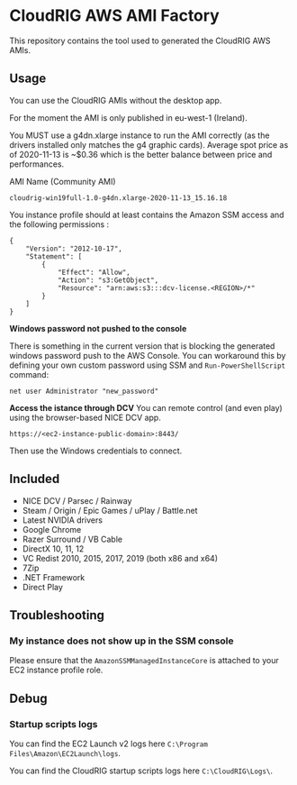 # CloudRIG AWS AMI Factory

This repository contains the tool used to generated the CloudRIG AWS AMIs. 

## Usage

You can use the CloudRIG AMIs without the desktop app. 

For the moment the AMI is only published in eu-west-1 (Ireland).

You MUST use a g4dn.xlarge instance to run the AMI correctly (as the drivers installed only matches the g4 graphic cards).
Average spot price as of 2020-11-13 is ~$0.36 which is the better balance between price and performances.  

AMI Name (Community AMI)
```
cloudrig-win19full-1.0-g4dn.xlarge-2020-11-13_15.16.18
```

You instance profile should at least contains the Amazon SSM access and the following permissions : 
```
{
    "Version": "2012-10-17",
    "Statement": [
        {
            "Effect": "Allow",
            "Action": "s3:GetObject",
            "Resource": "arn:aws:s3:::dcv-license.<REGION>/*"
        }
    ]
}
```

**Windows password not pushed to the console**

There is something in the current version that is blocking the generated windows password push to the AWS Console. 
You can workaround this by defining your own custom password using SSM and `Run-PowerShellScript` command: 

```
net user Administrator "new_password"
``` 

**Access the istance through DCV**
You can remote control (and even play) using the browser-based NICE DCV app. 
```
https://<ec2-instance-public-domain>:8443/
```
Then use the Windows credentials to connect. 


## Included
  * NICE DCV / Parsec / Rainway
  * Steam / Origin / Epic Games / uPlay / Battle.net
  * Latest NVIDIA drivers
  * Google Chrome
  * Razer Surround / VB Cable
  * DirectX 10, 11, 12
  * VC Redist 2010, 2015, 2017, 2019 (both x86 and x64)
  * 7Zip
  * .NET Framework
  * Direct Play
  
## Troubleshooting

### My instance does not show up in the SSM console

Please ensure that the `AmazonSSMManagedInstanceCore` is attached to your EC2 instance profile role. 

## Debug

### Startup scripts logs 

You can find the EC2 Launch v2 logs here `C:\Program Files\Amazon\EC2Launch\logs`.

You can find the CloudRIG startup scripts logs here `C:\CloudRIG\Logs\`. 